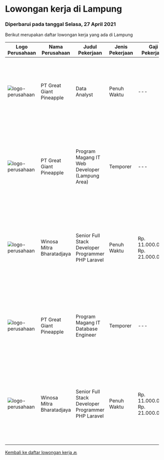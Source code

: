 
  # Lowongan kerja di Lampung

  ### Diperbarui pada tanggal Selasa, 27 April 2021

  Berikut merupakan daftar lowongan kerja yang ada di Lampung

  |Logo Perusahaan | Nama Perusahaan | Judul Pekerjaan | Jenis Pekerjaan | Gaji Pekerjaan | Lokasi | Deskripsi | Tanggal diunggah | Pranala |
  | -------------- | --------------- | --------------- | --------- | --------- | -------------- | ------- | ----------- | ----------- |
  |![logo-perusahaan](https://image-service-cdn.seek.com.au/a9cfbe111d354fb1258d78b83041fd927add45ba/ee4dce1061f3f616224767ad58cb2fc751b8d2dc)|PT Great Giant Pineapple|Data Analyst|Penuh Waktu|---|Lampung|Requirement Excellent data analysis skills, with the ability to pull from many different data sources and provide insights on that dataMinimum 2+...|Jumat, 23 April 2021|https://www.jobstreet.co.id/id/job/data-analyst-3515282?token=0~4e60e28b-60ac-4633-a79c-6b7a20a95908&sectionRank=1&jobId=jobstreet-id-job-3515282|
|![logo-perusahaan](https://image-service-cdn.seek.com.au/a9cfbe111d354fb1258d78b83041fd927add45ba/ee4dce1061f3f616224767ad58cb2fc751b8d2dc)|PT Great Giant Pineapple|Program Magang IT Web Developer (Lampung Area)|Temporer|---|Lampung|Role and Responsibility : Perform software development tasks and assist in the design and architecture of software applications individually or as a...|Sabtu, 24 April 2021|https://www.jobstreet.co.id/id/job/program-magang-it-web-developer-lampung-area-3502567?token=0~4e60e28b-60ac-4633-a79c-6b7a20a95908&sectionRank=2&jobId=jobstreet-id-job-3502567|
|![logo-perusahaan](https://image-service-cdn.seek.com.au/cd823704551af28e73a2059691a6e200c86b8a5f/ee4dce1061f3f616224767ad58cb2fc751b8d2dc)|Winosa Mitra Bharatadjaya|Senior Full Stack Developer Programmer PHP Laravel|Penuh Waktu|Rp. 11.000.000-Rp. 21.000.000|Lampung|Our office is based in Bandar Lampung and candidates are expected to move to Bandar Lampung. Successful candidates: Have at least 5 years of...|Rabu, 21 April 2021|https://www.jobstreet.co.id/id/job/senior-full-stack-developer-programmer-php-laravel-3504145?token=0~4e60e28b-60ac-4633-a79c-6b7a20a95908&sectionRank=3&jobId=jobstreet-id-job-3504145|
|![logo-perusahaan](https://image-service-cdn.seek.com.au/a9cfbe111d354fb1258d78b83041fd927add45ba/ee4dce1061f3f616224767ad58cb2fc751b8d2dc)|PT Great Giant Pineapple|Program Magang IT Database Engineer|Temporer|---|Lampung|Requirement : Knowledgeable in SQL Server Analysis, SQL Server Integration, SQL Server Reporting, and SQL Server Configuration Knowledgeable with SAP...|Kamis, 08 April 2021|https://www.jobstreet.co.id/id/job/program-magang-it-database-engineer-3493859?token=0~4e60e28b-60ac-4633-a79c-6b7a20a95908&sectionRank=4&jobId=jobstreet-id-job-3493859|
|![logo-perusahaan](https://image-service-cdn.seek.com.au/cd823704551af28e73a2059691a6e200c86b8a5f/ee4dce1061f3f616224767ad58cb2fc751b8d2dc)|Winosa Mitra Bharatadjaya|Senior Full Stack Developer Programmer PHP Laravel|Penuh Waktu|Rp. 11.000.000-Rp. 21.000.000|Lampung|Our office is based in Bandar Lampung. Candidates are expected to work onsite in Bandar Lampung however working remotely is possible as...|Senin, 05 April 2021|https://www.jobstreet.co.id/id/job/senior-full-stack-developer-programmer-php-laravel-3497570?token=0~4e60e28b-60ac-4633-a79c-6b7a20a95908&sectionRank=5&jobId=jobstreet-id-job-3497570|


  [Kembali ke daftar lowongan kerja 🔙](../README.md#daftar-lowongan-kerja)
  